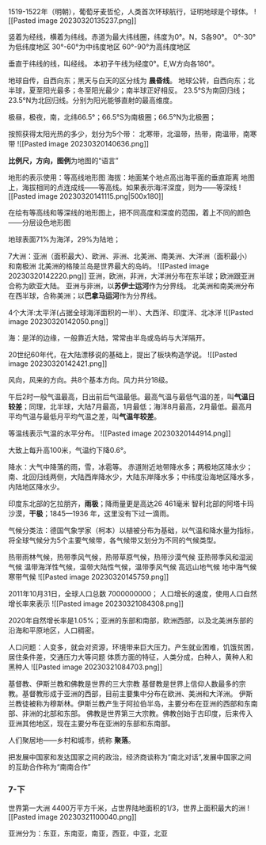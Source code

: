 1519-1522年（明朝），葡萄牙麦哲伦，人类首次环球航行，证明地球是个球体。
![[Pasted image 20230320135237.png]]

竖着为经线，横着为纬线。赤道为最大纬线圈，纬度为0°。N，S各90°。
0°-30°为低纬度地区
30°-60°为中纬度地区 
60°-90°为高纬度地区 

垂直于纬线的线，叫经线。 本初子午线为经度0°。E,W方向各180°。

地球自传，自西向东；黑天与白天的区分线为 **晨昏线**。
地球公转，自西向东；北半球，夏至阳光最多；冬至阳光最少；南半球正好相反。
23.5°S为南回归线；23.5°N为北回归线。分别为阳光能够直射的最高维度。

极昼，极夜，南，北纬66.5°；66.5°S为南极圈；66.5°N为北极圈；

按照获得太阳光热的多少，划分为5个带：
北寒带，北温带，热带，南温带，南寒带
![[Pasted image 20230320140636.png]]



**比例尺，方向，图例**为地图的“语言”


地形的表示使用：等高线地形图
海拔：地面某个地点高出海平面的垂直距离
地图上，海拔相同的点连成线——等高线。如果表示海洋深度，则为——等深线
![[Pasted image 20230320141115.png|500x180]]


在绘有等高线和等深线的地形图上，把不同高度和深度的范围，着上不同的颜色——分层设色地形图


地球表面71%为海洋，29%为陆地；

7大洲：亚洲（面积最大）、欧洲、非洲、北美洲、南美洲、大洋洲（面积最小）和南极洲
北美洲的格陵兰岛是世界最大的岛屿。
![[Pasted image 20230320142220.png]]
亚洲，欧洲，非洲，大洋洲分布在东半球；欧洲跟亚洲合称为欧亚大陆。
亚洲与非洲，以**苏伊士运河**作为分界线。
北美洲和南美洲分布在西半球，合称美洲；以**巴拿马运河**作为分界线。

4个大洋:太平洋(占据全球海洋面积的一半）、大西洋、印度洋、北冰洋
![[Pasted image 20230320142050.png]]


海：是洋的边缘，一般靠近大陆，常常由半岛或岛屿与大洋隔开。

20世纪60年代，在大陆漂移说的基础上，提出了板块构造学说。
![[Pasted image 20230320142421.png]]

风向，风来的方向。共8个基本方向。风力共分18级。

午后2时一般气温最高，日出前后气温最低。最高气温与最低气温的差，叫**气温日较差**；同理，北半球，大陆7月最高，1月最低；海洋8月最高，2月最低。最高月平均气温与最低月平均气温之差，叫**气温年较差**。

等温线表示气温的水平分布。
![[Pasted image 20230320144914.png]]






大致上每升高100米，气温约下降0.6°。

降水：大气中降落的雨，雪，冰雹等。
赤道附近地带降水多；两极地区降水少；南、北回归线两侧，大陆西岸降水少，大陆东岸降水多；中纬度沿海地区降水多，内陆地区降水少。

印度东北部的乞拉朋齐，**雨极**；降雨量更是高达26 461毫米
智利北部的阿塔卡玛沙漠，**干极**；1845—1936 年，这里没有下过一滴雨。

气候分类法：德国气象学家（柯本）以植被分布为基础，以气温和降水量为指标，将全球气候分为5个主要气候带，各气候带又划分为不同的气候类型。

热带雨林气候，热带季风气候，热带草原气候，热带沙漠气候
亚热带季风和湿润气候 
温带海洋性气候，温带大陆性气候，温带季风气候 
高远山地气候 
地中海气候 
寒带气候
![[Pasted image 20230320145759.png]]


2011年10月31日，全球人口总数 7000000000；
人口增长的速度，使用人口自然增长率来表示
![[Pasted image 20230321084308.png]]

2020年自然增长率是1.05%；亚洲的东部和南部，欧洲西部，以及北美洲东部的沿海和平原地区，人口稠密。

人口问题：人变多，就会对资源，环境带来巨大压力。产生就业困难，饥饿贫困，居住条件差，交通压力大等问题
体质方面的特征，人类分成，白种人，黄种人和黑种人
![[Pasted image 20230321084703.png]]

基督教、伊斯兰教和佛教是世界的三大宗教
基督教是世界上信仰人数最多的宗教。基督教形成于亚洲的西部，目前主要集中分布在欧洲、美洲和大洋洲。
伊斯兰教徒被称为穆斯林。伊斯兰教产生于阿拉伯半岛，主要分布在亚洲的西部和东南部、非洲的北部和东部。
佛教是世界第三大宗教。佛教创始于古印度，后来传入亚洲其他地区，现在主要分布在亚洲的东部和东南部。


人们聚居地——乡村和城市，统称 **聚落**。

把发展中国家和发达国家之间的政治，经济商谈称为“南北对话”,发展中国家之间的互助合作称为“南南合作”


### 7-下 









世界第一大洲 
4400万平方千米，占世界陆地面积的1/3，世界上面积最大的洲
![[Pasted image 20230321100040.png]]


亚洲分为：东亚，东南亚，南亚，西亚，中亚，北亚










